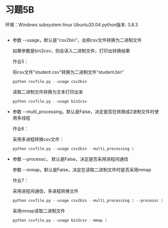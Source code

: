 # 习题5B
环境：Windows subsystem linux Ubuntu20.04
python版本: 3.8.3

## 
* 参数 --usage，默认是"csv2bin"，会把csv文件转换为二进制文件

  如果参数是bin2csv，则会读入二进制文件，打印出转换结果

  作业5：

  将csv文件"student.csv"转换为二进制文件“student.bin"

  ```python
  python csvfile.py --usage csv2bin
  ```

  读取二进制文件转换为文本打印出来

  ```python
  python csvfile.py --usage bin2csv
  ```


* 参数 --multi_processing，默认是False，决定是否在转换成2进制文件时使用多线程
  
  作业6：

  采用多进程转换csv文件：

  ```python
  python csvfile.py --usage csv2bin --multi_processing 1
  ```

* 参数 --processc， 默认是False，决定是否采用进程间通信
  
  参数 --mmap，默认是False，决定在读取二进制文件时是否采用mmap
  
  作业7：

  采用进程间通信，多进程转换文件

  ```python
  python csvfile.py --usage csv2bin --multi_processing 1 --processc 1
  ```

  采用mmap读取二进制文件

  ```python
  python csvfile.py --usage bin2csv --mmap 1
  ```
